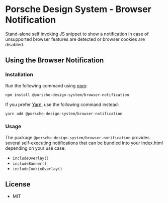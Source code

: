 # Porsche Design System - Browser Notification

Stand-alone self invoking JS snippet to show a notification in case of unsupported browser features are detected or
browser cookies are disabled.

## Using the Browser Notification

### Installation

Run the following command using [npm](https://www.npmjs.com):

```bash
npm install @porsche-design-system/browser-notification
```

If you prefer [Yarn](https://yarnpkg.com), use the following command instead:

```bash
yarn add @porsche-design-system/browser-notification
```

### Usage

The package `@porsche-design-system/browser-notification` provides several self-executing notifications that can be
bundled into your index.html depending on your use case:

- `includeOverlay()`
- `includeBanner()`
- `includeCookieOverlay()`

## License

- MIT
